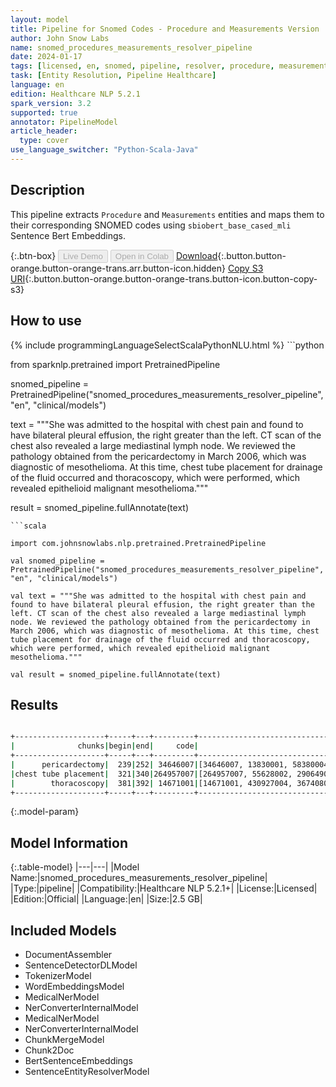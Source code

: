 ```yaml
---
layout: model
title: Pipeline for Snomed Codes - Procedure and Measurements Version
author: John Snow Labs
name: snomed_procedures_measurements_resolver_pipeline
date: 2024-01-17
tags: [licensed, en, snomed, pipeline, resolver, procedure, measurements]
task: [Entity Resolution, Pipeline Healthcare]
language: en
edition: Healthcare NLP 5.2.1
spark_version: 3.2
supported: true
annotator: PipelineModel
article_header:
  type: cover
use_language_switcher: "Python-Scala-Java"
---
```


## Description

This pipeline extracts `Procedure` and `Measurements` entities and maps them to their corresponding SNOMED codes using `sbiobert_base_cased_mli` Sentence Bert Embeddings.

{:.btn-box}
<button class="button button-orange" disabled>Live Demo</button>
<button class="button button-orange" disabled>Open in Colab</button>
[Download](https://s3.amazonaws.com/auxdata.johnsnowlabs.com/clinical/models/snomed_procedures_measurements_resolver_pipeline_en_5.2.1_3.2_1705512168177.zip){:.button.button-orange.button-orange-trans.arr.button-icon.hidden}
[Copy S3 URI](s3://auxdata.johnsnowlabs.com/clinical/models/snomed_procedures_measurements_resolver_pipeline_en_5.2.1_3.2_1705512168177.zip){:.button.button-orange.button-orange-trans.button-icon.button-copy-s3}

## How to use



<div class="tabs-box" markdown="1">
{% include programmingLanguageSelectScalaPythonNLU.html %}
```python

from sparknlp.pretrained import PretrainedPipeline

snomed_pipeline = PretrainedPipeline("snomed_procedures_measurements_resolver_pipeline", "en", "clinical/models")

text = """She was admitted to the hospital with chest pain and found to have bilateral pleural effusion, the right greater than the left. CT scan of the chest also revealed a large mediastinal lymph node. We reviewed the pathology obtained from the pericardectomy in March 2006, which was diagnostic of mesothelioma. At this time, chest tube placement for drainage of the fluid occurred and thoracoscopy, which were performed, which revealed epithelioid malignant mesothelioma."""

result = snomed_pipeline.fullAnnotate(text)

```
```scala

import com.johnsnowlabs.nlp.pretrained.PretrainedPipeline

val snomed_pipeline = PretrainedPipeline("snomed_procedures_measurements_resolver_pipeline", "en", "clinical/models")

val text = """She was admitted to the hospital with chest pain and found to have bilateral pleural effusion, the right greater than the left. CT scan of the chest also revealed a large mediastinal lymph node. We reviewed the pathology obtained from the pericardectomy in March 2006, which was diagnostic of mesothelioma. At this time, chest tube placement for drainage of the fluid occurred and thoracoscopy, which were performed, which revealed epithelioid malignant mesothelioma."""

val result = snomed_pipeline.fullAnnotate(text)

```
</div>

## Results

```bash

+--------------------+-----+---+---------+-----------------------------------------------------------------+-----------------------------------------------------------------+-----------------------------------------------------------------+
|              chunks|begin|end|     code|                                                        all_codes|                                                      resolutions|                                                    all_distances|
+--------------------+-----+---+---------+-----------------------------------------------------------------+-----------------------------------------------------------------+-----------------------------------------------------------------+
|      pericardectomy|  239|252| 34646007|[34646007, 13830001, 58380004, 67057001, 232191001, 50070009, ...|[Pericardiectomy, Incision of pericardium, Pericardiostomy, Ph...|[0.0000, 0.0703, 0.0763, 0.1048, 0.1031, 0.1148, 0.1167, 0.119...|
|chest tube placement|  321|340|264957007|[264957007, 55628002, 290649006, 238327005, 297941000000109, 1...|[Insertion of pleural tube drain, Maintenance of thoracic drai...|[0.0331, 0.0768, 0.1047, 0.1082, 0.1126, 0.1143, 0.1245, 0.128...|
|        thoracoscopy|  381|392| 14671001|[14671001, 430927004, 367408005, 229317003, 387640008, 1201600...|[Thoracoscopy, Thoracoscopic procedure, Incision of chest wall...|[0.0000, 0.0437, 0.0875, 0.0943, 0.1135, 0.1081, 0.1159, 0.123...|
+--------------------+-----+---+---------+-----------------------------------------------------------------+-----------------------------------------------------------------+-----------------------------------------------------------------+

```

{:.model-param}
## Model Information

{:.table-model}
|---|---|
|Model Name:|snomed_procedures_measurements_resolver_pipeline|
|Type:|pipeline|
|Compatibility:|Healthcare NLP 5.2.1+|
|License:|Licensed|
|Edition:|Official|
|Language:|en|
|Size:|2.5 GB|

## Included Models

- DocumentAssembler
- SentenceDetectorDLModel
- TokenizerModel
- WordEmbeddingsModel
- MedicalNerModel
- NerConverterInternalModel
- MedicalNerModel
- NerConverterInternalModel
- ChunkMergeModel
- Chunk2Doc
- BertSentenceEmbeddings
- SentenceEntityResolverModel